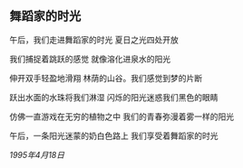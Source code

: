 ## 舞蹈家的时光

午后，我们走进舞蹈家的时光
夏日之光四处开放

我们捕捉着跳跃的感觉
就像溶化进泉水的阳光

伸开双手轻盈地滑翔
林荫的山谷。我们感觉到梦的片断

跃出水面的水珠将我们淋湿
闪烁的阳光迷惑我们黑色的眼睛

仿佛一直游戏在无穷的植物之中
我们的青春弥漫着雾一样的阳光

午后，一条阳光迷蒙的奶白色路上
我们享受着舞蹈家的时光

*1995年4月18日*